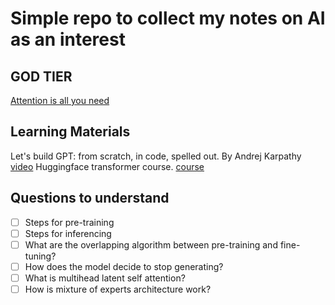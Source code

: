 # Simple repo to collect my notes on AI as an interest

## GOD TIER

[Attention is all you need](https://arxiv.org/pdf/1706.03762)

## Learning Materials

Let's build GPT: from scratch, in code, spelled out. By Andrej Karpathy [video](https://www.youtube.com/watch?v=kCc8FmEb1nY&t=2456s&ab_channel=AndrejKarpathy)
Huggingface transformer course. [course](https://huggingface.co/learn/llm-course/chapter1/1)

## Questions to understand

- [ ] Steps for pre-training
- [ ] Steps for inferencing
- [ ] What are the overlapping algorithm between pre-training and fine-tuning?
- [ ] How does the model decide to stop generating?
- [ ] What is multihead latent self attention?
- [ ] How is mixture of experts architecture work?
